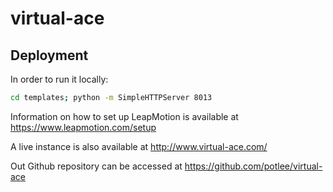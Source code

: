 # virtual-ace
## Deployment
In order to run it locally:

```bash
cd templates; python -m SimpleHTTPServer 8013
```

Information on how to set up LeapMotion is available at https://www.leapmotion.com/setup

A live instance is also available at http://www.virtual-ace.com/

Out Github repository can be accessed at https://github.com/potlee/virtual-ace

